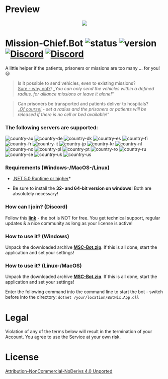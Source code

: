 # Preview

<p align="center">
  <img src="https://i.imgur.com/gacDkgO.png" />
</p>

# Mission-Chief.Bot ![status](https://badgen.net/badge/Status/Proof/green) ![version](https://badgen.net/badge/Version/3.0.0.0b3/) [![Discord](https://img.shields.io/discord/365129052832530433.svg?label=BotNix&logo=discord&logoColor=ffffff&color=7389D8&labelColor=6A7EC2)](https://discord.gg/NDcUSYp) [![Discord](https://img.shields.io/discord/572882995917226049.svg?label=Leitstellenspiel-Bot&logo=discord&logoColor=ffffff&color=7389D8&labelColor=6A7EC2)](https://discord.gg/ShjPccq)

A little helper if the patients, prisoners or missions are too many ... for you! :smiley:

> Is it possible to send vehicles, even to existing missions?<br>
> <ins>Sure - why not?</ins>! „_You can only send the vehicles within a defined radius, for alliance missions or leave it alone!_“

> Can prisoners be transported and patients deliver to hospitals?<br>
> „_<ins>Of course!</ins> - set a radius and the prisoners or patients will be released if there is no cell or bed available!_“

### **The following servers are supported:**
![country-au](https://img.shields.io/badge/AU%3F-yes-green.svg) ![country-de](https://img.shields.io/badge/DE%3F-yes-green.svg) ![country-dk](https://img.shields.io/badge/DK%3F-yes-green.svg) ![country-es](https://img.shields.io/badge/ES%3F-yes-green.svg) ![country-fi](https://img.shields.io/badge/FI%3F-yes-green.svg) ![country-fr](https://img.shields.io/badge/FR%3F-yes-green.svg) ![country-it](https://img.shields.io/badge/IT%3F-yes-green.svg) ![country-jp](https://img.shields.io/badge/JP%3F-yes-green.svg) ![country-kr](https://img.shields.io/badge/KR%3F-yes-green.svg) ![country-nl](https://img.shields.io/badge/NL%3F-yes-green.svg) ![country-no](https://img.shields.io/badge/NO%3F-yes-green.svg) ![country-pl](https://img.shields.io/badge/PL%3F-yes-green.svg) ![country-pt](https://img.shields.io/badge/PT%3F-yes-green.svg) ![country-ro](https://img.shields.io/badge/RO%3F-yes-green.svg) ![country-ru](https://img.shields.io/badge/RU%3F-yes-green.svg) ![country-se](https://img.shields.io/badge/SE%3F-yes-green.svg) ![country-uk](https://img.shields.io/badge/UK%3F-yes-green.svg) ![country-us](https://img.shields.io/badge/US%3F-yes-green.svg)

### Requirements (Windows-/MacOS-/Linux)

-   [.NET 5.0 Runtime or higher](https://dotnet.microsoft.com/download/dotnet-core/current/runtime)*

* Be sure to install the **32- and 64-bit version on windows**! Both are absolutely necessary!

### How can I join? (Discord)

Follow this **[link](https://discord.gg/dK4tQDG)** - the bot is NOT for free. You get technical support, regular updates & a nice community as long as your license is active!

### How to use it? (Windows)

Unpack the downloaded archive **[MSC-Bot.zip](https://github.com/cfHxqA/Mission-Chief.Bot/raw/master/MSC-Bot.zip)**. If this is all done, start the application and set your settings!

### How to use it? (Linux-/MacOS)

Unpack the downloaded archive **[MSC-Bot.zip](https://github.com/cfHxqA/Mission-Chief.Bot/raw/master/MSC-Bot.zip)**. If this is all done, start the application and set your settings!

Enter the following command into the command line to start the bot - switch before into the directory:
`dotnet /your/location/BotNix.App.dll`

# Legal

Violation of any of the terms below will result in the termination of your Account. You agree to use the Service at your own risk.

# License

[Attribution-NonCommercial-NoDerivs 4.0 Unported](https://creativecommons.org/licenses/by-nc-nd/4.0/)
